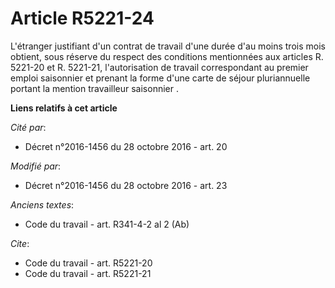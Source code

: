 # Article R5221-24

L'étranger justifiant d'un contrat de travail d'une durée d'au moins trois mois obtient, sous réserve du respect des
conditions mentionnées aux articles R. 5221-20 et R. 5221-21, l'autorisation de travail correspondant au premier emploi
saisonnier et prenant la forme d'une carte de séjour pluriannuelle portant la mention  travailleur saisonnier .

**Liens relatifs à cet article**

_Cité par_:

  - Décret n°2016-1456 du 28 octobre 2016 - art. 20

_Modifié par_:

  - Décret n°2016-1456 du 28 octobre 2016 - art. 23

_Anciens textes_:

  - Code du travail - art. R341-4-2 al 2 (Ab)

_Cite_:

  - Code du travail - art. R5221-20
  - Code du travail - art. R5221-21
